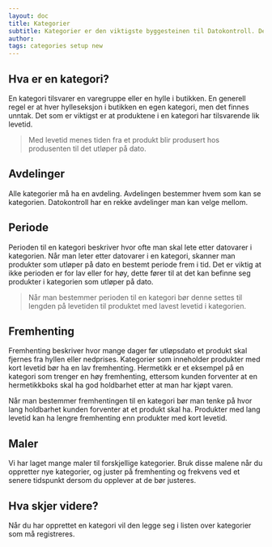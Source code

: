 ```yaml
---
layout: doc
title: Kategorier
subtitle: Kategorier er den viktigste byggesteinen til Datokontroll. Del butikken inn i oversiktlige kategorier slik at dine ansatte lett kan forstå hva de skal registrere.
author:
tags: categories setup new
---
```


## Hva er en kategori?
En kategori tilsvarer en varegruppe eller en hylle i butikken. En generell regel er at hver hylleseksjon i butikken en egen kategori, men det finnes unntak. Det som er viktigst er at produktene i en kategori har tilsvarende lik levetid.

> Med levetid menes tiden fra et produkt blir produsert hos produsenten til det utløper på dato.

## Avdelinger
Alle kategorier må ha en avdeling. Avdelingen bestemmer hvem som kan se kategorien. Datokontroll har en rekke avdelinger man kan velge mellom.

## Periode
Perioden til en kategori beskriver hvor ofte man skal lete etter datovarer i kategorien. Når man leter etter datovarer i en kategori, skanner man produkter som utløper på dato en bestemt periode frem i tid. Det er viktig at ikke perioden er for lav eller for høy, dette fører til at det kan befinne seg produkter i kategorien som utløper på dato.

> Når man bestemmer perioden til en kategori bør denne settes til lengden på levetiden til produktet med lavest levetid i kategorien.

## Fremhenting
Fremhenting beskriver hvor mange dager før utløpsdato et produkt skal fjernes fra hyllen eller nedprises. Kategorier som inneholder produkter med kort levetid bør ha en lav fremhenting. Hermetikk er et eksempel på en kategori som trenger en høy fremhenting, ettersom kunden forventer at en hermetikkboks skal ha god holdbarhet etter at man har kjøpt varen.

Når man bestemmer fremhentingen til en kategori bør man tenke på hvor lang holdbarhet kunden forventer at et produkt skal ha. Produkter med lang levetid kan ha lengre fremhenting enn produkter med kort levetid.

## Maler
Vi har laget mange maler til forskjellige kategorier. Bruk disse malene når du oppretter nye kategorier, og juster på fremhenting og frekvens ved et senere tidspunkt dersom du opplever at de bør justeres.

## Hva skjer videre?
Når du har opprettet en kategori vil den legge seg i listen over kategorier som må registreres.
